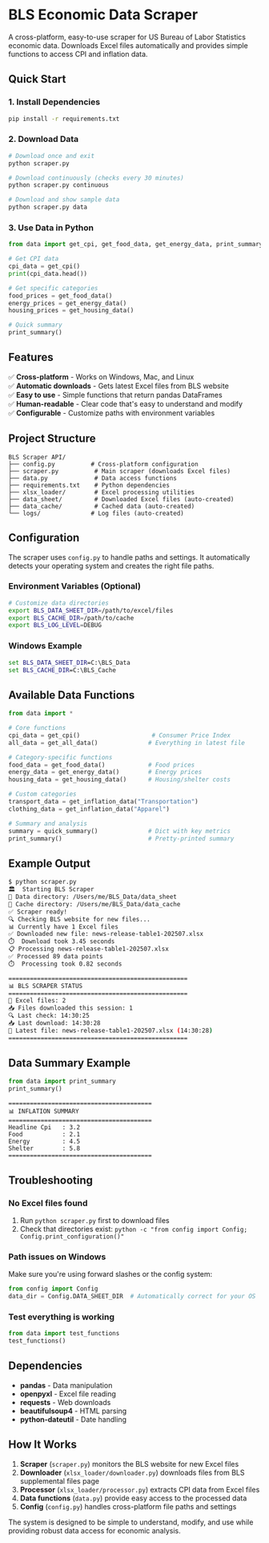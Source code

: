 # BLS Economic Data Scraper

A cross-platform, easy-to-use scraper for US Bureau of Labor Statistics economic data. Downloads Excel files automatically and provides simple functions to access CPI and inflation data.

## Quick Start

### 1. Install Dependencies
```bash
pip install -r requirements.txt
```

### 2. Download Data
```bash
# Download once and exit
python scraper.py

# Download continuously (checks every 30 minutes)
python scraper.py continuous

# Download and show sample data
python scraper.py data
```

### 3. Use Data in Python
```python
from data import get_cpi, get_food_data, get_energy_data, print_summary

# Get CPI data
cpi_data = get_cpi()
print(cpi_data.head())

# Get specific categories
food_prices = get_food_data()
energy_prices = get_energy_data()
housing_prices = get_housing_data()

# Quick summary
print_summary()
```

## Features

✅ **Cross-platform** - Works on Windows, Mac, and Linux  
✅ **Automatic downloads** - Gets latest Excel files from BLS website  
✅ **Easy to use** - Simple functions that return pandas DataFrames  
✅ **Human-readable** - Clear code that's easy to understand and modify  
✅ **Configurable** - Customize paths with environment variables  

## Project Structure

```
BLS Scraper API/
├── config.py          # Cross-platform configuration
├── scraper.py          # Main scraper (downloads Excel files)
├── data.py             # Data access functions
├── requirements.txt    # Python dependencies
├── xlsx_loader/        # Excel processing utilities
├── data_sheet/         # Downloaded Excel files (auto-created)
├── data_cache/         # Cached data (auto-created)
└── logs/              # Log files (auto-created)
```

## Configuration

The scraper uses `config.py` to handle paths and settings. It automatically detects your operating system and creates the right file paths.

### Environment Variables (Optional)
```bash
# Customize data directories
export BLS_DATA_SHEET_DIR=/path/to/excel/files
export BLS_CACHE_DIR=/path/to/cache
export BLS_LOG_LEVEL=DEBUG
```

### Windows Example
```cmd
set BLS_DATA_SHEET_DIR=C:\BLS_Data
set BLS_CACHE_DIR=C:\BLS_Cache
```

## Available Data Functions

```python
from data import *

# Core functions
cpi_data = get_cpi()                    # Consumer Price Index
all_data = get_all_data()              # Everything in latest file

# Category-specific functions  
food_data = get_food_data()            # Food prices
energy_data = get_energy_data()        # Energy prices
housing_data = get_housing_data()      # Housing/shelter costs

# Custom categories
transport_data = get_inflation_data("Transportation")
clothing_data = get_inflation_data("Apparel")

# Summary and analysis
summary = quick_summary()              # Dict with key metrics
print_summary()                        # Pretty-printed summary
```

## Example Output

```bash
$ python scraper.py
🏛️  Starting BLS Scraper
📁 Data directory: /Users/me/BLS_Data/data_sheet
📁 Cache directory: /Users/me/BLS_Data/data_cache
✅ Scraper ready!
🔍 Checking BLS website for new files...
📊 Currently have 1 Excel files
✅ Downloaded new file: news-release-table1-202507.xlsx
⏱️  Download took 3.45 seconds
📋 Processing news-release-table1-202507.xlsx
✅ Processed 89 data points
⏱️  Processing took 0.82 seconds

==================================================
📊 BLS SCRAPER STATUS
==================================================
📁 Excel files: 2
📥 Files downloaded this session: 1
🔍 Last check: 14:30:25
📥 Last download: 14:30:28
📄 Latest file: news-release-table1-202507.xlsx (14:30:28)
==================================================
```

## Data Summary Example

```python
from data import print_summary
print_summary()
```

```
========================================
📊 INFLATION SUMMARY
========================================
Headline Cpi   : 3.2
Food           : 2.1
Energy         : 4.5
Shelter        : 5.8
========================================
```

## Troubleshooting

### No Excel files found
1. Run `python scraper.py` first to download files
2. Check that directories exist: `python -c "from config import Config; Config.print_configuration()"`

### Path issues on Windows
Make sure you're using forward slashes or the config system:
```python
from config import Config
data_dir = Config.DATA_SHEET_DIR  # Automatically correct for your OS
```

### Test everything is working
```python
from data import test_functions
test_functions()
```

## Dependencies

- **pandas** - Data manipulation
- **openpyxl** - Excel file reading  
- **requests** - Web downloads
- **beautifulsoup4** - HTML parsing
- **python-dateutil** - Date handling

## How It Works

1. **Scraper** (`scraper.py`) monitors the BLS website for new Excel files
2. **Downloader** (`xlsx_loader/downloader.py`) downloads files from BLS supplemental files page
3. **Processor** (`xlsx_loader/processor.py`) extracts CPI data from Excel files
4. **Data functions** (`data.py`) provide easy access to the processed data
5. **Config** (`config.py`) handles cross-platform file paths and settings

The system is designed to be simple to understand, modify, and use while providing robust data access for economic analysis.